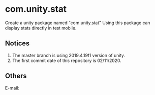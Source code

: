 # com.unity.stat

Create a unity package named "com.unity.stat"
Using this package can display stats directly in test mobile.

## Notices

1. The master branch is using 2019.4.19f1 version of unity.
2. The first commit date of this repository is 02/11/2020.

## Others

E-mail:
